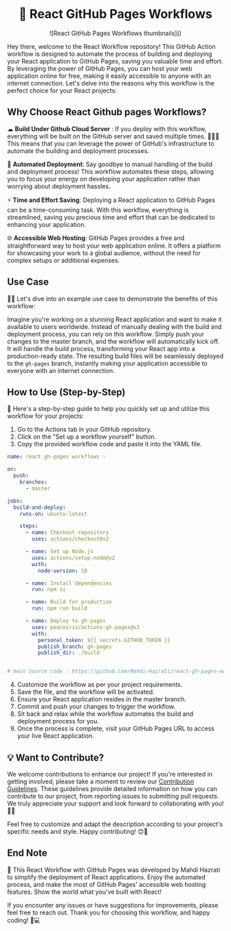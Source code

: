<h1 align="center" >🚀 React GitHub Pages Workflows</h1>

<div align="center"> ![React GitHub Pages Workflows thumbnails]() </div>


Hey there, welcome to the React Workflow repository! This GitHub Action workflow is designed to automate the process of building and deploying your React application to GitHub Pages, saving you valuable time and effort. By leveraging the power of GitHub Pages, you can host your web application online for free, making it easily accessible to anyone with an internet connection. Let's delve into the reasons why this workflow is the perfect choice for your React projects:

## Why Choose React Github pages Workflows?

☁  **Build Under Github Cloud Server** : If you deploy with this workflow, everything will be built on the GitHub server and saved multiple times. 🏢🔨💾 This means that you can leverage the power of GitHub's infrastructure to automate the building and deployment processes.

🔧 **Automated Deployment**: Say goodbye to manual handling of the build and deployment process! This workflow automates these steps, allowing you to focus your energy on developing your application rather than worrying about deployment hassles.

⚡️ **Time and Effort Saving**: Deploying a React application to GitHub Pages can be a time-consuming task. With this workflow, everything is streamlined, saving you precious time and effort that can be dedicated to enhancing your application.

🌐 **Accessible Web Hosting**: GitHub Pages provides a free and straightforward way to host your web application online. It offers a platform for showcasing your work to a global audience, without the need for complex setups or additional expenses.

## Use Case

👩‍💻 Let's dive into an example use case to demonstrate the benefits of this workflow:

Imagine you're working on a stunning React application and want to make it available to users worldwide. Instead of manually dealing with the build and deployment process, you can rely on this workflow. Simply push your changes to the master branch, and the workflow will automatically kick off. It will handle the build process, transforming your React app into a production-ready state. The resulting build files will be seamlessly deployed to the `gh-pages` branch, instantly making your application accessible to everyone with an internet connection.

## How to Use (Step-by-Step)

📝 Here's a step-by-step guide to help you quickly set up and utilize this workflow for your projects:

1. Go to the Actions tab in your GitHub repository.
2. Click on the "Set up a workflow yourself" button.
3. Copy the provided workflow code and paste it into the YAML file.

```yml
name: react gh-pages workflows ✨

on:
  push:
    branches:
      - master

jobs:
  build-and-deploy:
    runs-on: ubuntu-latest

    steps:
      - name: Checkout repository
        uses: actions/checkout@v2

      - name: Set up Node.js
        uses: actions/setup-node@v2
        with:
          node-version: 18

      - name: Install dependencies
        run: npm ci

      - name: Build for production
        run: npm run build

      - name: Deploy to gh-pages
        uses: peaceiris/actions-gh-pages@v3
        with:
          personal_token: ${{ secrets.GITHUB_TOKEN }}
          publish_branch: gh-pages
          publish_dir: ./build


# main Source code : https://github.com/Mahdi-Hazrati/react-gh-pages-workflows

```
4. Customize the workflow as per your project requirements.
5. Save the file, and the workflow will be activated.
6. Ensure your React application resides in the master branch.
7. Commit and push your changes to trigger the workflow.
8. Sit back and relax while the workflow automates the build and deployment process for you.
9. Once the process is complete, visit your GitHub Pages URL to access your live React application.

## 💡 Want to Contribute?

We welcome contributions to enhance our project! If you're interested in getting involved, please take a moment to review our [Contribution Guidelines](./CONTRIBUTING.md). These guidelines provide detailed information on how you can contribute to our project, from reporting issues to submitting pull requests. We truly appreciate your support and look forward to collaborating with you! 🙌🌟

Feel free to customize and adapt the description according to your project's specific needs and style. Happy contributing! 😊🎉

## End Note

🎉 This React Workflow with GitHub Pages was developed by Mahdi Hazrati to simplify the deployment of React applications.
Enjoy the automated process, and make the most of GitHub Pages' accessible web hosting features. Show the world what you've built with React!

If you encounter any issues or have suggestions for improvements, please feel free to reach out.
Thank you for choosing this workflow, and happy coding! 🌟💻
